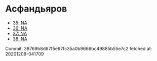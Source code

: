 # Асфандьяров
- [35: NA](35.md)
- [36: NA](36.md)
- [37: NA](37.md)
- [38: NA](38.md)

Commit: 38769b8d67f5e97fc35a0b9666bc49885b55e7c2
 fetched at: 20201208-041709
